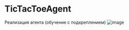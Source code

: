 # TicTacToeAgent
Реализация агента (обучение с подкреплением)
![image](https://github.com/ALoNePoMaHTiK/TicTacToeAgent/assets/79035908/4fddd0a3-0613-47d4-861d-7f0f2a9da5d1)

